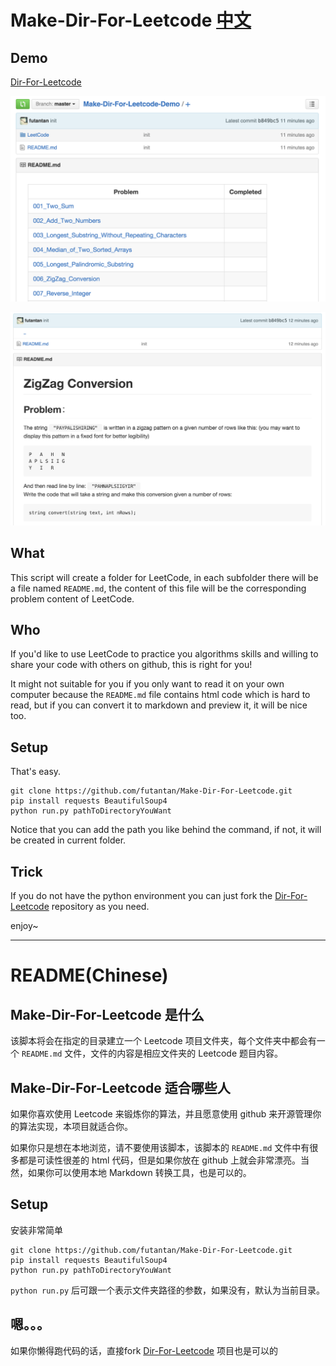 Make-Dir-For-Leetcode [中文](#readmechinese)
=====================
## Demo

[Dir-For-Leetcode](https://github.com/futantan/Dir-For-LeetCode)

![](/img/image1.png)

![](/img/image2.png)

## What

This script will create a folder for LeetCode, in each subfolder there will be a file named `README.md`, the content of this file will be the corresponding problem content of LeetCode.

## Who

If you'd like to use LeetCode to practice you algorithms skills and willing to share your code with others on github, this is right for you!

It might not suitable for you if you only want to read it on your own computer because the `README.md` file contains html code which is hard to read, but if you can convert it to markdown and preview it, it will be nice too.

## Setup

That's easy.

```
git clone https://github.com/futantan/Make-Dir-For-Leetcode.git
pip install requests BeautifulSoup4
python run.py pathToDirectoryYouWant
```

Notice that you can add the path you like behind the command, if not, it will be created in current folder.

## Trick

If you do not have the python environment you can just fork the [Dir-For-Leetcode](https://github.com/futantan/Dir-For-LeetCode) repository as you need.

enjoy~

---
<a name="readmechinese"></a>
README(Chinese)
===============

## Make-Dir-For-Leetcode 是什么

该脚本将会在指定的目录建立一个 Leetcode 项目文件夹，每个文件夹中都会有一个 `README.md` 文件，文件的内容是相应文件夹的 Leetcode 题目内容。

## Make-Dir-For-Leetcode 适合哪些人

如果你喜欢使用 Leetcode 来锻炼你的算法，并且愿意使用 github 来开源管理你的算法实现，本项目就适合你。

如果你只是想在本地浏览，请不要使用该脚本，该脚本的 `README.md` 文件中有很多都是可读性很差的 html 代码，但是如果你放在 github 上就会非常漂亮。当然，如果你可以使用本地 Markdown 转换工具，也是可以的。

## Setup

安装非常简单

```
git clone https://github.com/futantan/Make-Dir-For-Leetcode.git
pip install requests BeautifulSoup4
python run.py pathToDirectoryYouWant
```

`python run.py` 后可跟一个表示文件夹路径的参数，如果没有，默认为当前目录。

## 嗯。。。

如果你懒得跑代码的话，直接fork [Dir-For-Leetcode](https://github.com/futantan/Dir-For-LeetCode) 项目也是可以的
